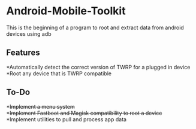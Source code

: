 # Android-Mobile-Toolkit
This is the beginning of a program to root and extract data from android devices using adb

## Features
*Automatically detect the correct version of TWRP for a plugged in device
*Root any device that is TWRP compatible

## To-Do
*~~Implement a menu system~~\
*~~Implement Fastboot and Magisk compatibility to root a device~~\
*Implement utilities to pull and process app data

